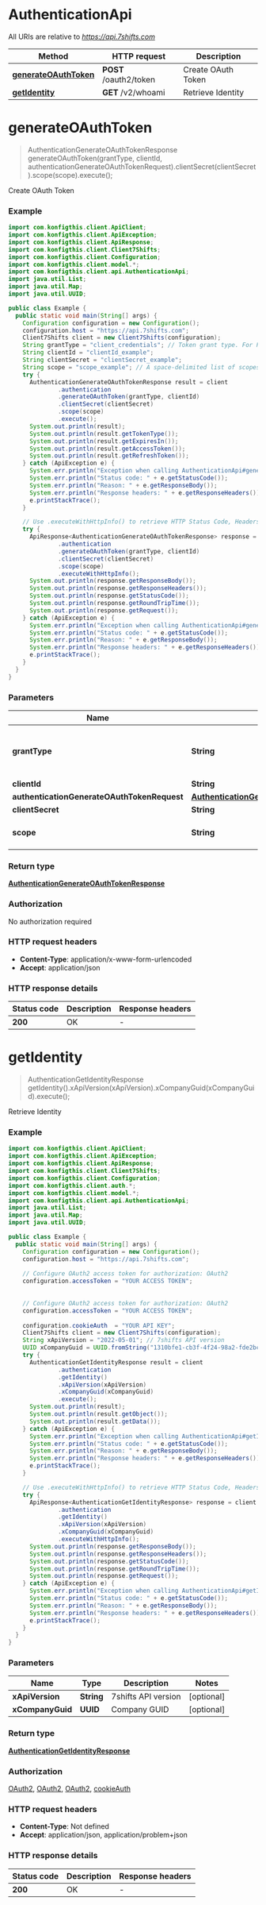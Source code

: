 # AuthenticationApi

All URIs are relative to *https://api.7shifts.com*

| Method | HTTP request | Description |
|------------- | ------------- | -------------|
| [**generateOAuthToken**](AuthenticationApi.md#generateOAuthToken) | **POST** /oauth2/token | Create OAuth Token |
| [**getIdentity**](AuthenticationApi.md#getIdentity) | **GET** /v2/whoami | Retrieve Identity |


<a name="generateOAuthToken"></a>
# **generateOAuthToken**
> AuthenticationGenerateOAuthTokenResponse generateOAuthToken(grantType, clientId, authenticationGenerateOAuthTokenRequest).clientSecret(clientSecret).scope(scope).execute();

Create OAuth Token

### Example
```java
import com.konfigthis.client.ApiClient;
import com.konfigthis.client.ApiException;
import com.konfigthis.client.ApiResponse;
import com.konfigthis.client.Client7Shifts;
import com.konfigthis.client.Configuration;
import com.konfigthis.client.model.*;
import com.konfigthis.client.api.AuthenticationApi;
import java.util.List;
import java.util.Map;
import java.util.UUID;

public class Example {
  public static void main(String[] args) {
    Configuration configuration = new Configuration();
    configuration.host = "https://api.7shifts.com";
    Client7Shifts client = new Client7Shifts(configuration);
    String grantType = "client_credentials"; // Token grant type. For Partner OAuth tokens specifying client_credentials
    String clientId = "clientId_example";
    String clientSecret = "clientSecret_example";
    String scope = "scope_example"; // A space-delimited list of scopes.
    try {
      AuthenticationGenerateOAuthTokenResponse result = client
              .authentication
              .generateOAuthToken(grantType, clientId)
              .clientSecret(clientSecret)
              .scope(scope)
              .execute();
      System.out.println(result);
      System.out.println(result.getTokenType());
      System.out.println(result.getExpiresIn());
      System.out.println(result.getAccessToken());
      System.out.println(result.getRefreshToken());
    } catch (ApiException e) {
      System.err.println("Exception when calling AuthenticationApi#generateOAuthToken");
      System.err.println("Status code: " + e.getStatusCode());
      System.err.println("Reason: " + e.getResponseBody());
      System.err.println("Response headers: " + e.getResponseHeaders());
      e.printStackTrace();
    }

    // Use .executeWithHttpInfo() to retrieve HTTP Status Code, Headers and Request
    try {
      ApiResponse<AuthenticationGenerateOAuthTokenResponse> response = client
              .authentication
              .generateOAuthToken(grantType, clientId)
              .clientSecret(clientSecret)
              .scope(scope)
              .executeWithHttpInfo();
      System.out.println(response.getResponseBody());
      System.out.println(response.getResponseHeaders());
      System.out.println(response.getStatusCode());
      System.out.println(response.getRoundTripTime());
      System.out.println(response.getRequest());
    } catch (ApiException e) {
      System.err.println("Exception when calling AuthenticationApi#generateOAuthToken");
      System.err.println("Status code: " + e.getStatusCode());
      System.err.println("Reason: " + e.getResponseBody());
      System.err.println("Response headers: " + e.getResponseHeaders());
      e.printStackTrace();
    }
  }
}

```

### Parameters

| Name | Type | Description  | Notes |
|------------- | ------------- | ------------- | -------------|
| **grantType** | **String**| Token grant type. For Partner OAuth tokens specifying client_credentials | [enum: client_credentials, password, authorization_code, refresh_token] |
| **clientId** | **String**|  | |
| **authenticationGenerateOAuthTokenRequest** | [**AuthenticationGenerateOAuthTokenRequest**](AuthenticationGenerateOAuthTokenRequest.md)|  | |
| **clientSecret** | **String**|  | [optional] |
| **scope** | **String**| A space-delimited list of scopes. | [optional] |

### Return type

[**AuthenticationGenerateOAuthTokenResponse**](AuthenticationGenerateOAuthTokenResponse.md)

### Authorization

No authorization required

### HTTP request headers

 - **Content-Type**: application/x-www-form-urlencoded
 - **Accept**: application/json

### HTTP response details
| Status code | Description | Response headers |
|-------------|-------------|------------------|
| **200** | OK |  -  |

<a name="getIdentity"></a>
# **getIdentity**
> AuthenticationGetIdentityResponse getIdentity().xApiVersion(xApiVersion).xCompanyGuid(xCompanyGuid).execute();

Retrieve Identity

### Example
```java
import com.konfigthis.client.ApiClient;
import com.konfigthis.client.ApiException;
import com.konfigthis.client.ApiResponse;
import com.konfigthis.client.Client7Shifts;
import com.konfigthis.client.Configuration;
import com.konfigthis.client.auth.*;
import com.konfigthis.client.model.*;
import com.konfigthis.client.api.AuthenticationApi;
import java.util.List;
import java.util.Map;
import java.util.UUID;

public class Example {
  public static void main(String[] args) {
    Configuration configuration = new Configuration();
    configuration.host = "https://api.7shifts.com";
    
    // Configure OAuth2 access token for authorization: OAuth2
    configuration.accessToken = "YOUR ACCESS TOKEN";
    
    
    // Configure OAuth2 access token for authorization: OAuth2
    configuration.accessToken = "YOUR ACCESS TOKEN";
    
    configuration.cookieAuth  = "YOUR API KEY";
    Client7Shifts client = new Client7Shifts(configuration);
    String xApiVersion = "2022-05-01"; // 7shifts API version
    UUID xCompanyGuid = UUID.fromString("1310bfe1-cb3f-4f24-98a2-fde2bc504108"); // Company GUID
    try {
      AuthenticationGetIdentityResponse result = client
              .authentication
              .getIdentity()
              .xApiVersion(xApiVersion)
              .xCompanyGuid(xCompanyGuid)
              .execute();
      System.out.println(result);
      System.out.println(result.getObject());
      System.out.println(result.getData());
    } catch (ApiException e) {
      System.err.println("Exception when calling AuthenticationApi#getIdentity");
      System.err.println("Status code: " + e.getStatusCode());
      System.err.println("Reason: " + e.getResponseBody());
      System.err.println("Response headers: " + e.getResponseHeaders());
      e.printStackTrace();
    }

    // Use .executeWithHttpInfo() to retrieve HTTP Status Code, Headers and Request
    try {
      ApiResponse<AuthenticationGetIdentityResponse> response = client
              .authentication
              .getIdentity()
              .xApiVersion(xApiVersion)
              .xCompanyGuid(xCompanyGuid)
              .executeWithHttpInfo();
      System.out.println(response.getResponseBody());
      System.out.println(response.getResponseHeaders());
      System.out.println(response.getStatusCode());
      System.out.println(response.getRoundTripTime());
      System.out.println(response.getRequest());
    } catch (ApiException e) {
      System.err.println("Exception when calling AuthenticationApi#getIdentity");
      System.err.println("Status code: " + e.getStatusCode());
      System.err.println("Reason: " + e.getResponseBody());
      System.err.println("Response headers: " + e.getResponseHeaders());
      e.printStackTrace();
    }
  }
}

```

### Parameters

| Name | Type | Description  | Notes |
|------------- | ------------- | ------------- | -------------|
| **xApiVersion** | **String**| 7shifts API version | [optional] |
| **xCompanyGuid** | **UUID**| Company GUID | [optional] |

### Return type

[**AuthenticationGetIdentityResponse**](AuthenticationGetIdentityResponse.md)

### Authorization

[OAuth2](../README.md#OAuth2), [OAuth2](../README.md#OAuth2), [OAuth2](../README.md#OAuth2), [cookieAuth](../README.md#cookieAuth)

### HTTP request headers

 - **Content-Type**: Not defined
 - **Accept**: application/json, application/problem+json

### HTTP response details
| Status code | Description | Response headers |
|-------------|-------------|------------------|
| **200** | OK |  -  |

